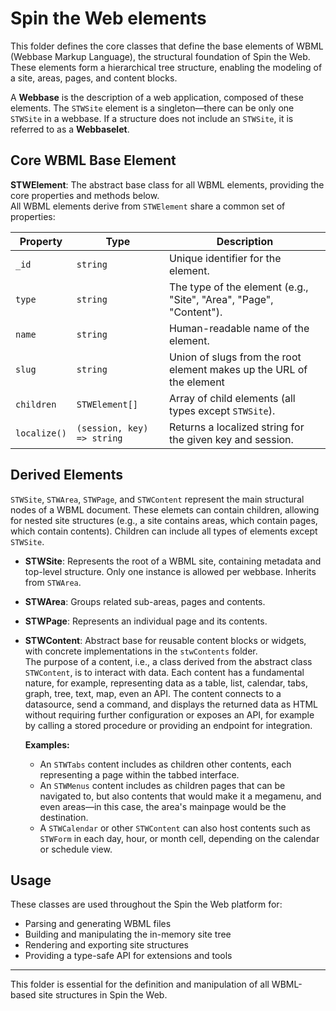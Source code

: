# Spin the Web elements

This folder defines the core classes that define the base elements of WBML (Webbase Markup Language), the structural foundation of  Spin the Web. These elements form a hierarchical tree structure, enabling the modeling of a site, areas, pages, and content blocks.

A **Webbase** is the description of a web application, composed of these elements. The `STWSite` element is a singleton—there can be only one `STWSite` in a webbase. If a structure does not include an `STWSite`, it is referred to as a **Webbaselet**.

## Core WBML Base Element

**STWElement**: The abstract base class for all WBML elements, providing the core properties and methods below.  
All WBML elements derive from `STWElement` share a common set of properties:

| Property     | Type             | Description                                                                 |
|--------------|------------------|-----------------------------------------------------------------------------|
| `_id`        | `string`         | Unique identifier for the element.                                          |
| `type`       | `string`         | The type of the element (e.g., "Site", "Area", "Page", "Content").          |
| `name`       | `string`         | Human-readable name of the element.                                         |
| `slug`       | `string`         | Union of slugs from the root element makes up the URL of the element        |
| `children`   | `STWElement[]`   | Array of child elements (all types except `STWSite`).                       |
| `localize()` | `(session, key) => string` | Returns a localized string for the given key and session.         |


## Derived Elements

`STWSite`, `STWArea`, `STWPage`, and `STWContent` represent the main structural nodes of a WBML document.
These elemets can contain children, allowing for nested site structures (e.g., a site contains areas, which contain pages, which contain contents). Children can include all types of elements except `STWSite`.

- **STWSite**: Represents the root of a WBML site, containing metadata and top-level structure. Only one instance is allowed per webbase. Inherits from `STWArea`.
- **STWArea**: Groups related sub-areas, pages and contents.
- **STWPage**: Represents an individual page and its contents.
- **STWContent**: Abstract base for reusable content blocks or widgets, with concrete implementations in the `stwContents` folder.  
  The purpose of a content, i.e., a class derived from the abstract class `STWContent`, is to interact with data. Each content has a fundamental nature, for example, representing data as a table, list, calendar, tabs, graph, tree, text, map, even an API. The content connects to a datasource, send a command, and displays the returned data as HTML without requiring further configuration or exposes an API, for example by calling a stored procedure or providing an endpoint for integration.

  **Examples:**
  - An `STWTabs` content includes as children other contents, each representing a page within the tabbed interface.
  - An `STWMenus` content includes as children pages that can be navigated to, but also contents that would make it a megamenu, and even areas—in this case, the area's mainpage would be the destination.
  - A `STWCalendar` or other `STWContent` can also host contents such as `STWForm` in each day, hour, or month cell, depending on the calendar or schedule view.

## Usage

These classes are used throughout the Spin the Web platform for:
- Parsing and generating WBML files
- Building and manipulating the in-memory site tree
- Rendering and exporting site structures
- Providing a type-safe API for extensions and tools

---

This folder is essential for the definition and manipulation of all WBML-based site structures in Spin the Web.